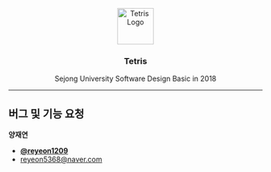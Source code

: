 <p align="center">
  <a href="https://github.com/reyeon1209/Tetris">
    <img src="https://user-images.githubusercontent.com/46713032/83446770-3df30400-a48a-11ea-9ed6-06952ef77e61.png" alt="Tetris Logo" width="72" height="72">
  </a>
</p>

<h3 align="center">Tetris</h3>

<p align="center">
  Sejong University Software Design Basic in 2018
</p>

* * *

## 버그 및 기능 요청

**양재연**

- [**@reyeon1209**](https://github.com/reyeon1209)   
- <reyeon5368@naver.com>
